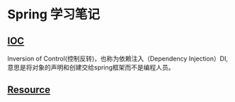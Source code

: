# Spring 学习笔记

## [IOC](./spring-doc-IOC.md)
Inversion of Control(控制反转)，也称为依赖注入（Dependency Injection）DI,意思是将对象的声明和创建交给spring框架而不是编程人员。

## [Resource](./spring-doc-Resource.md)

